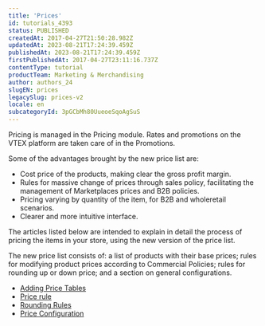 ```yaml
---
title: 'Prices'
id: tutorials_4393
status: PUBLISHED
createdAt: 2017-04-27T21:50:28.982Z
updatedAt: 2023-08-21T17:24:39.459Z
publishedAt: 2023-08-21T17:24:39.459Z
firstPublishedAt: 2017-04-27T23:11:16.737Z
contentType: tutorial
productTeam: Marketing & Merchandising
author: authors_24
slugEN: prices
legacySlug: prices-v2
locale: en
subcategoryId: 3pGCbMh80UueoeSqoAgSuS
---
```


Pricing is managed in the Pricing module. Rates and promotions on the VTEX platform are taken care of in the Promotions.

Some of the advantages brought by the new price list are:

- Cost price of the products, making clear the gross profit margin.
- Rules for massive change of prices through sales policy, facilitating the management of Marketplaces prices and B2B policies.
- Pricing varying by quantity of the item, for B2B and wholeretail scenarios.
- Clearer and more intuitive interface.

The articles listed below are intended to explain in detail the process of pricing the items in your store, using the new version of the price list.

The new price list consists of: a list of products with their base prices; rules for modifying product prices according to Commercial Policies; rules for rounding up or down price; and a section on general configurations.

- [Adding Price Tables](https://help.vtex.com/en/tracks/prices-101--6f8pwCns3PJHqMvQSugNfP/2WQ3pVYfQpXkJnHr7VTFBv)
- [Price rule](https://help.vtex.com/en/tracks/prices-101--6f8pwCns3PJHqMvQSugNfP/2rBirbpB7wLnei4dQ9KGMW)
- [Rounding Rules](/en/tutorial/psychological-price-v2/)
- [Price Configuration](https://help.vtex.com/en/tutorial/price-configuration--3hbBtCzNUBrj8GaWgCtSWN)
